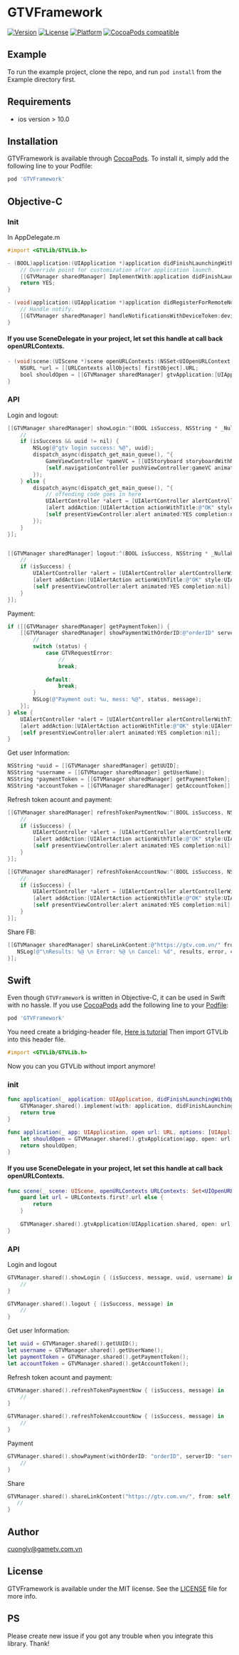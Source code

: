 # GTVFramework

[![Version](https://img.shields.io/cocoapods/v/GTVFramework.svg?style=flat)](https://cocoapods.org/pods/GTVFramework)
[![License](https://img.shields.io/cocoapods/l/GTVFramework.svg?style=flat)](https://cocoapods.org/pods/GTVFramework)
[![Platform](https://img.shields.io/cocoapods/p/GTVFramework.svg?style=flat)](https://cocoapods.org/pods/GTVFramework)
[![CocoaPods compatible](https://img.shields.io/badge/CocoaPods-compatible-green.svg?style=flat)](https://cocoapods.org)

## Example

To run the example project, clone the repo, and run `pod install` from the Example directory first.

## Requirements

- ios version > 10.0

## Installation

GTVFramework is available through [CocoaPods](https://cocoapods.org). To install
it, simply add the following line to your Podfile:

```ruby
pod 'GTVFramework'
```
## Objective-C
### Init
In AppDelegate.m
```objective-c
#import <GTVLib/GTVLib.h>
```
```objective-c
- (BOOL)application:(UIApplication *)application didFinishLaunchingWithOptions:(NSDictionary *)launchOptions {
    // Override point for customization after application launch.
    [[GTVManager sharedManager] ImplementWith:application didFinishLaunchingWithOptions:launchOptions useProductServer:NO];// YES to switch to production, NO to switch to development 
    return YES;
}
```

```objective-c
- (void)application:(UIApplication *)application didRegisterForRemoteNotificationsWithDeviceToken:(NSData *)deviceToken {
    // Handle notify.
    [[GTVManager sharedManager] handleNotificationsWithDeviceToken:deviceToken];
}
```

#### If you use SceneDelegate in your project, let set this handle at call back openURLContexts.
```objective-c
- (void)scene:(UIScene *)scene openURLContexts:(NSSet<UIOpenURLContext *> *)URLContexts API_AVAILABLE(ios(13.0)){
    NSURL *url = [[URLContexts allObjects] firstObject].URL;
    bool shouldOpen = [[GTVManager sharedManager] gtvApplication:[UIApplication sharedApplication] openURL:url options:nil];
}
```

### API
Login and logout:
```objective-c
[[GTVManager sharedManager] showLogin:^(BOOL isSuccess, NSString * _Nullable message, NSString * _Nullable uuid, NSString * _Nullable username) {
    //
    if (isSuccess && uuid != nil) {
        NSLog(@"gtv login success: %@", uuid);
        dispatch_async(dispatch_get_main_queue(), ^{
            GameViewController *gameVC = [[UIStoryboard storyboardWithName:@"Main" bundle:nil] instantiateViewControllerWithIdentifier:@"GameViewController"];
            [self.navigationController pushViewController:gameVC animated:YES];
        });
    } else {
        dispatch_async(dispatch_get_main_queue(), ^{
            // offending code goes in here
            UIAlertController *alert = [UIAlertController alertControllerWithTitle:nil message:[NSString stringWithFormat:@"Login error : %@", message] preferredStyle:UIAlertControllerStyleAlert];
            [alert addAction:[UIAlertAction actionWithTitle:@"OK" style:UIAlertActionStyleDefault handler:nil]];
            [self presentViewController:alert animated:YES completion:nil];
        });
    }
}];


[[GTVManager sharedManager] logout:^(BOOL isSuccess, NSString * _Nullable message) {
    //
    if (isSuccess) {
        UIAlertController *alert = [UIAlertController alertControllerWithTitle:nil message:@"Logout success!" preferredStyle:UIAlertControllerStyleAlert];
        [alert addAction:[UIAlertAction actionWithTitle:@"OK" style:UIAlertActionStyleDefault handler:nil]];
        [self presentViewController:alert animated:YES completion:nil];
    }
}];
```

Payment:
```objective-c
if ([[GTVManager sharedManager] getPaymentToken]) {
    [[GTVManager sharedManager] showPaymentWithOrderID:@"orderID" serverID:@"1" serverName:@"serverName" roleID:@"49" roleName:@"roleName" userID:@"userID" channel:@"channel" levels:@"1" callback:^(GTVIAPStatus status, NSString * _Nonnull message) {
        //
        switch (status) {
            case GTVRequestError:
                //
                break;
                
            default:
                break;
        }
        NSLog(@"Payment out: %u, mess: %@", status, message);
    }];
} else {
    UIAlertController *alert = [UIAlertController alertControllerWithTitle:nil message:@"Login required" preferredStyle:UIAlertControllerStyleAlert];
    [alert addAction:[UIAlertAction actionWithTitle:@"OK" style:UIAlertActionStyleDefault handler:nil]];
    [self presentViewController:alert animated:YES completion:nil];
}
```
Get user Information:
```objective-c
NSString *uuid = [[GTVManager sharedManager] getUUID];
NSString *username = [[GTVManager sharedManager] getUserName];
NSString *paymentToken = [[GTVManager sharedManager] getPaymentToken];
NSString *accountToken = [[GTVManager sharedManager] getAccountToken]];
```

Refresh token acount and payment:
```objective-c
[[GTVManager sharedManager] refreshTokenPaymentNow:^(BOOL isSuccess, NSString * _Nullable message) {
    //
    if (isSuccess) {
        UIAlertController *alert = [UIAlertController alertControllerWithTitle:nil message:message preferredStyle:UIAlertControllerStyleAlert];
        [alert addAction:[UIAlertAction actionWithTitle:@"OK" style:UIAlertActionStyleDefault handler:nil]];
        [self presentViewController:alert animated:YES completion:nil];
    }
}];

[[GTVManager sharedManager] refreshTokenAccountNow:^(BOOL isSuccess, NSString * _Nullable message) {
    //
    if (isSuccess) {
        UIAlertController *alert = [UIAlertController alertControllerWithTitle:nil message:message preferredStyle:UIAlertControllerStyleAlert];
        [alert addAction:[UIAlertAction actionWithTitle:@"OK" style:UIAlertActionStyleDefault handler:nil]];
        [self presentViewController:alert animated:YES completion:nil];
    }
}];
```

Share FB:
```objective-c
[[GTVManager sharedManager] shareLinkContent:@"https://gtv.com.vn/" fromViewController:self callback:^(NSDictionary<NSString *,id> * _Nullable results, NSError * _Nullable error, BOOL cancel) {
   NSLog(@"\nResults: %@ \n Error: %@ \n Cancel: %d", results, error, cancel);
}];
```
    

## Swift

Even though `GTVFramework` is written in Objective-C, it can be used in Swift with no hassle. If you use [CocoaPods](http://cocoapods.org) add the following line to your [Podfile](http://guides.cocoapods.org/using/using-cocoapods.html):
```ruby
pod 'GTVFramework'
```

You need create a bridging-header file, [Here is tutorial](https://medium.com/@javedmultani16/adding-a-swift-bridging-header-5562f8855311)
Then import GTVLib into this header file.

```objective-c
#import <GTVLib/GTVLib.h>
```
Now you can you GTVLib without import anymore!

### init
```swift
func application(_ application: UIApplication, didFinishLaunchingWithOptions launchOptions: [UIApplication.LaunchOptionsKey: Any]?) -> Bool {
    GTVManager.shared().implement(with: application, didFinishLaunchingWithOptions: launchOptions!, useProductServer: false)
    return true
}

func application(_ app: UIApplication, open url: URL, options: [UIApplication.OpenURLOptionsKey : Any] = [:]) -> Bool {
    let shouldOpen = GTVManager.shared().gtvApplication(app, open: url, options: options)
    return shouldOpen;
}
```

#### If you use SceneDelegate in your project, let set this handle at call back openURLContexts.
```swift
func scene(_ scene: UIScene, openURLContexts URLContexts: Set<UIOpenURLContext>) {
    guard let url = URLContexts.first?.url else {
        return
    }
    
    GTVManager.shared().gtvApplication(UIApplication.shared, open: url, options: [:])
}
```
### API

Login and logout
```swift
GTVManager.shared().showLogin { (isSuccess, message, uuid, username) in
    //
}
```

```swift
GTVManager.shared().logout { (isSuccess, message) in
    //
}
```

Get user Information:
```swift
let uuid = GTVManager.shared().getUUID();
let username = GTVManager.shared().getUserName();
let paymentToken = GTVManager.shared().getPaymentToken();
let accountToken = GTVManager.shared().getAccountToken();
```

Refresh token acount and payment:
```swift
GTVManager.shared().refreshTokenPaymentNow { (isSuccess, message) in
    //
}

GTVManager.shared().refreshTokenAccountNow { (isSuccess, message) in
    //
}
```

Payment
```swift
GTVManager.shared().showPayment(withOrderID: "orderID", serverID: "serverID", serverName: "serverName", roleID: "roleID", roleName: "roleName", userID: "userID", channel: "channel", levels: "levels") { (status, message) in
    //
}
```

Share
```swift
GTVManager.shared().shareLinkContent("https://gtv.com.vn/", from: self) { (result, error, cancel) in
   //
}
```


## Author

cuonglv@gametv.com.vn

## License

GTVFramework is available under the MIT license. See the [LICENSE](https://github.com/autm-syl/GTVFramework/blob/master/LICENSE) file for more info.


## PS
Please create new issue if you got any trouble when you integrate this library. 
Thank!
